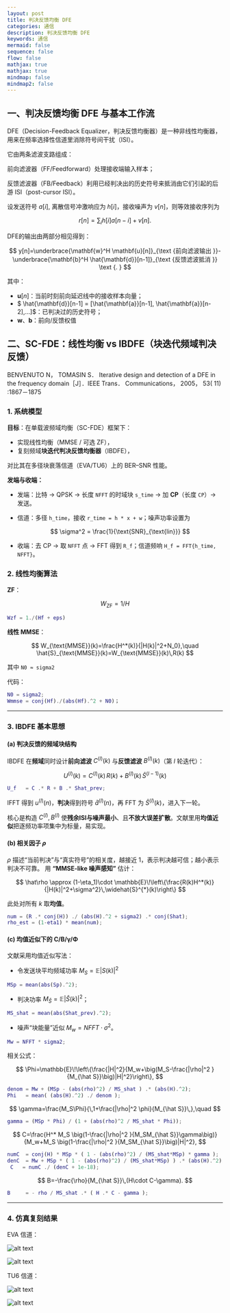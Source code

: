 ```yaml
---
layout: post
title: 判决反馈均衡 DFE
categories: 通信
description: 判决反馈均衡 DFE
keywords: 通信
mermaid: false
sequence: false
flow: false
mathjax: true
mathjax: true
mindmap: false
mindmap2: false
---
```


## 一、判决反馈均衡 DFE 与基本工作流

DFE（Decision-Feedback Equalizer，判决反馈均衡器）是一种非线性均衡器，用来在频率选择性信道里消除符号间干扰（ISI）。

它由两条滤波支路组成：

前向滤波器（FF/Feedforward）处理接收端输入样本；

反馈滤波器（FB/Feedback）利用已经判决出的历史符号来抵消由它们引起的后游 ISI（post-cursor ISI）。

设发送符号 $a[i]$, 离散信号冲激响应为 $h[i]$，接收噪声为 $v[n]$，则等效接收序列为

$$
r[n]=\sum_i h[i] a[n-i]+v[n] .
$$

DFE的输出由两部分相见得到：

$$
y[n]=\underbrace{\mathbf{w}^H \mathbf{u}[n]}_{\text {前向滤波输出 }}-\underbrace{\mathbf{b}^H \hat{\mathbf{d}}[n-1]}_{\text {反馈滤波抵消 }} \text {. }
$$

其中：

- $\mathbf{u}[n]$：当前时刻前向延迟线中的接收样本向量；
- $ \hat{\mathbf{d}}[n-1] = [\hat{\mathbf{a}}[n-1], \hat{\mathbf{a}}[n-2],...]$：已判决过的历史符号；
- $\mathbf{w}$、$\mathbf{b}$：前向/反馈权值

## 二、SC-FDE：线性均衡 vs IBDFE（块迭代频域判决反馈）

BENVENUTO N， TOMASIN S． Iterative design and detection of a DFE in the frequency domain［J］．IEEE Trans． Communications， 2005， 53( 11) :1867－1875

### 1. 系统模型

**目标**：在单载波频域均衡（SC-FDE）框架下：

* 实现线性均衡（MMSE / 可选 ZF），
* 复刻频域**块迭代判决反馈均衡器**（IBDFE），

对比其在多径块衰落信道（EVA/TU6）上的 BER–SNR 性能。

**发端与收端：**

* 发端：比特 → QPSK → 长度 `NFFT` 的时域块 `s_time` → 加 **CP**（长度 `CP`）→ 发送。
* 信道：多径 `h_time`，接收 `r_time = h * x + w`；噪声功率设置为

  $$
    \sigma^2 = \frac{1}{\text{SNR}_{\text{lin}}}
  $$
* 收端：去 CP → 取 `NFFT` 点 → FFT 得到 `R_f`；信道频响 `H_f = FFT{h_time, NFFT}`。

### 2. 线性均衡算法

**ZF**：

$$
W_{\text{ZF}}=1/H
$$

```matlab
Wzf = 1./(Hf + eps)
```

**线性 MMSE**：

$$
W_{\text{MMSE}}(k)=\frac{H^*(k)}{|H(k)|^2+N_0},\quad
\hat{S}_{\text{MMSE}}(k)=W_{\text{MMSE}}(k)\,R(k)
$$

其中 `N0 ≈ sigma2`

代码：

```matlab
N0 = sigma2;
Wmmse = conj(Hf)./(abs(Hf).^2 + N0)；
```

---

### 3. IBDFE 基本思想

#### (a) 判决反馈的频域块结构

IBDFE 在**频域**同时设计**前向滤波** $C^{(l)}(k)$ 与**反馈滤波** $B^{(l)}(k)$（第 $l$ 轮迭代）：

$$
U^{(l)}(k)=C^{(l)}(k)\,R(k)+B^{(l)}(k)\,\widehat{S}^{(l-1)}(k)
$$

```matlab
U_f   = C .* R + B .* Shat_prev;
```

IFFT 得到 $u^{(l)}(n)$，**判决**得到符号 $\hat d^{(l)}(n)$，再 FFT 为 $\widehat{S}^{(l)}(k)$，进入下一轮。

核心是构造 $C^{(l)},B^{(l)}$ 使**残余ISI与噪声最小**、且**不放大误差扩散**。文献里用**均值近似**把逐频功率项集中为标量，易实现。

#### (b) 相关因子 $\rho$

$\rho$ 描述“当前判决”与“真实符号”的相关度，越接近 1，表示判决越可信；越小表示判决不可靠。
用 **“MMSE-like 噪声感知”** 估计：

$$
\hat\rho \approx (1-\eta_1)\cdot \mathbb{E}\!\left\{\frac{R(k)H^*(k)}{|H(k)|^2+\sigma^2}\,\widehat{S}^{*}(k)\right\}
$$

此处对所有 $k$ 取**均值**。

```matlab
num = (R .* conj(H)) ./ (abs(H).^2 + sigma2) .* conj(Shat);
rho_est = (1-eta1) * mean(num);
```

#### (c) 均值近似下的 C/B/γ/Φ

文献采用均值近似写法：

* 令发送块平均频域功率 $M_S=\mathbb{E}|S(k)|^2$

```matlab
MSp = mean(abs(Sp).^2);
```

* 判决功率 $M_{\hat S}=\mathbb{E}|\widehat S(k)|^2$；

```matlab
MS_shat = mean(abs(Shat_prev).^2);
```

* 噪声“块能量”近似 $M_w = NFFT\cdot \sigma^2$。

```matlab
Mw = NFFT * sigma2;
```

相关公式：

$$
\Phi=\mathbb{E}\!\left\{\frac{|H|^2}{M_w+\big(M_S-\frac{|\rho|^2 }{M_{\hat S}}\big)|H|^2}\right\},
$$

```matlab
denom = Mw + (MSp - (abs(rho)^2) / MS_shat ) .* (abs(H).^2);
Phi   = mean( (abs(H).^2) ./ denom );
```

$$
\gamma=\frac{M_S\Phi}{\,1+\frac{|\rho|^2 \phi}{M_{\hat S}}\,},\quad
$$

```matlab
gamma = (MSp * Phi) / (1 + (abs(rho)^2 / MS_shat * Phi));
```

$$
C=\frac{H^* M_S \big(1-\frac{|\rho|^2 }{M_SM_{\hat S}}\gamma\big)}
{M_w+M_S \big(1-\frac{|\rho|^2 }{M_SM_{\hat S}}\big)|H|^2},
$$

```matlab
numC  = conj(H) * MSp * ( 1 - (abs(rho)^2) / (MS_shat*MSp) * gamma );
denC  = Mw + MSp * ( 1 - (abs(rho)^2) / (MS_shat*MSp) ) .* (abs(H).^2);
 C   = numC ./ (denC + 1e-18);
```

$$
B=-\frac{\rho}{M_{\hat S}}\,(H\cdot C-\gamma).
$$

```matlab
B     = - rho / MS_shat .* ( H .* C - gamma );
```
---

### 4. 仿真复刻结果

EVA 信道：

![alt text](/images\2025-08-28-DFE判决反馈均衡\仿真EVA.png)

![alt text](/images\2025-08-28-DFE判决反馈均衡\仿真EVAEVM.png)

TU6 信道：

![alt text](/images\2025-08-28-DFE判决反馈均衡\仿真TU6.png)

![alt text](/images\2025-08-28-DFE判决反馈均衡\仿真TU6EVM.png)